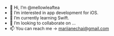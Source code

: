 - 👋 Hi, I’m @mellowleaftea
- 👀 I’m interested in app development for iOS.
- 🌱 I’m currently learning Swift.
- 💞️ I’m looking to collaborate on ...
- 📫 You can reach me -> mariianechai@gmail.com

<!---
mellowleaftea/mellowleaftea is a ✨ special ✨ repository because its `README.md` (this file) appears on your GitHub profile.
You can click the Preview link to take a look at your changes.
--->
